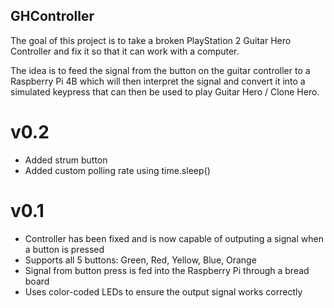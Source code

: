 ## GHController
The goal of this project is to take a broken PlayStation 2 Guitar Hero Controller and fix it so that it can work with a computer.

The idea is to feed the signal from the button on the guitar controller to a Raspberry Pi 4B which will then interpret the signal and convert it into a simulated keypress that can then be used to play Guitar Hero / Clone Hero.

# v0.2
- Added strum button
- Added custom polling rate using time.sleep()

# v0.1
- Controller has been fixed and is now capable of outputing a signal when a button is pressed
- Supports all 5 buttons: Green, Red, Yellow, Blue, Orange
- Signal from button press is fed into the Raspberry Pi through a bread board
- Uses color-coded LEDs to ensure the output signal works correctly
